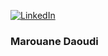 [![LinkedIn](https://img.shields.io/badge/LinkedIn-Connect-blue?style=for-the-badge&logo=linkedin)](https://www.linkedin.com/in/marouane-daoudi-21089a178/)
### Marouane Daoudi
